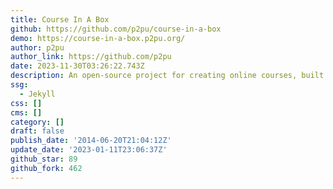 ```yaml
---
title: Course In A Box
github: https://github.com/p2pu/course-in-a-box
demo: https://course-in-a-box.p2pu.org/
author: p2pu
author_link: https://github.com/p2pu
date: 2023-11-30T03:26:22.743Z
description: An open-source project for creating online courses, built by P2PU
ssg:
  - Jekyll
css: []
cms: []
category: []
draft: false
publish_date: '2014-06-20T21:04:12Z'
update_date: '2023-01-11T23:06:37Z'
github_star: 89
github_fork: 462
---
```


